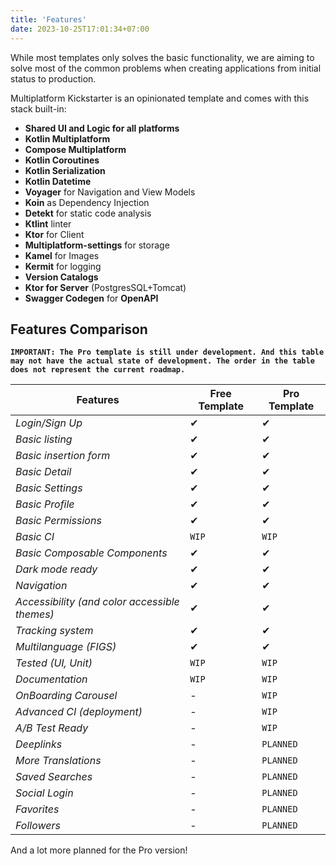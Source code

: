 ```yaml
---
title: 'Features'
date: 2023-10-25T17:01:34+07:00
---
```


While most templates only solves the basic functionality, we are aiming to solve most of the common problems when creating applications from initial status to production.

Multiplatform Kickstarter is an opinionated template and comes with this stack built-in:

- **Shared UI and Logic for all platforms**
- **Kotlin Multiplatform**
- **Compose Multiplatform**
- **Kotlin Coroutines**
- **Kotlin Serialization**
- **Kotlin Datetime**
- **Voyager** for Navigation and View Models
- **Koin** as Dependency Injection
- **Detekt** for static code analysis
- **Ktlint** linter
- **Ktor** for Client
- **Multiplatform-settings** for storage
- **Kamel** for Images
- **Kermit** for logging
- **Version Catalogs**
- **Ktor for Server** (PostgresSQL+Tomcat)
- **Swagger Codegen** for **OpenAPI**


## Features Comparison

**`IMPORTANT: The Pro template is still under development. And this table may not have the actual state of development. The order in the table does not represent the current roadmap.`**

Features | Free Template | Pro Template
--- |---------------| ---
*Login/Sign Up* | ✔             | ✔
*Basic listing* | ✔             | ✔
*Basic insertion form* | ✔             | ✔
*Basic Detail* | ✔             | ✔
*Basic Settings* | ✔             | ✔
*Basic Profile* | ✔             | ✔
*Basic Permissions* | ✔             | ✔
*Basic CI* | `WIP`         | `WIP`
*Basic Composable Components* | ✔             | ✔
*Dark mode ready* | ✔             | ✔
*Navigation* | ✔             | ✔
*Accessibility (and color accessible themes)* | ✔             | ✔
*Tracking system* | ✔             | ✔
*Multilanguage (FIGS)* | ✔             | ✔
*Tested (UI, Unit)* | `WIP`         | `WIP`
*Documentation* | `WIP`         | `WIP`
*OnBoarding Carousel* | -             | `WIP`
*Advanced CI (deployment)* | -             | `WIP`
*A/B Test Ready* | -             | `WIP`
*Deeplinks* | -             | `PLANNED`
*More Translations* | -             | `PLANNED`
*Saved Searches* | -             | ``PLANNED``
*Social Login* | -             | `PLANNED`
*Favorites* | -             | `PLANNED`
*Followers* | -             | `PLANNED`

And a lot more planned for the Pro version!
